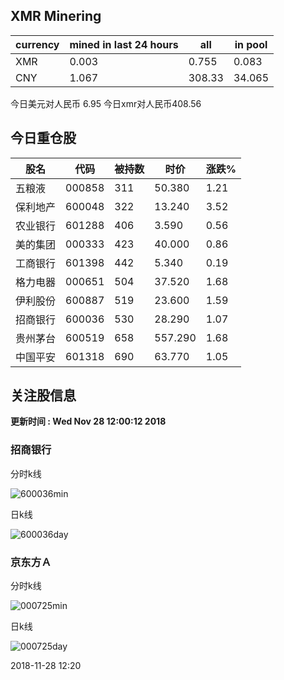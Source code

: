 ## XMR Minering

|currency|mined in last 24 hours|all|in pool|
|---|---|---|---|
|XMR|0.003|0.755|0.083|
|CNY|1.067|308.33|34.065|

今日美元对人民币 6.95	今日xmr对人民币408.56


## 今日重仓股 

|股名|代码|被持数|时价|涨跌%|
|---|---|---|---|---|
|五粮液|000858|311|50.380|1.21|
|保利地产|600048|322|13.240|3.52|
|农业银行|601288|406|3.590|0.56|
|美的集团|000333|423|40.000|0.86|
|工商银行|601398|442|5.340|0.19|
|格力电器|000651|504|37.520|1.68|
|伊利股份|600887|519|23.600|1.59|
|招商银行|600036|530|28.290|1.07|
|贵州茅台|600519|658|557.290|1.68|
|中国平安|601318|690|63.770|1.05|

## 关注股信息
**更新时间 : Wed Nov 28 12:00:12 2018**
### 招商银行 
分时k线

![600036min](http://image.sinajs.cn/newchart/min/n/sh600036.gif)

日k线

![600036day](http://image.sinajs.cn/newchart/daily/n/sh600036.gif)

### 京东方Ａ 
分时k线

![000725min](http://image.sinajs.cn/newchart/min/n/sz000725.gif)

日k线

![000725day](http://image.sinajs.cn/newchart/daily/n/sz000725.gif)

2018-11-28 12:20